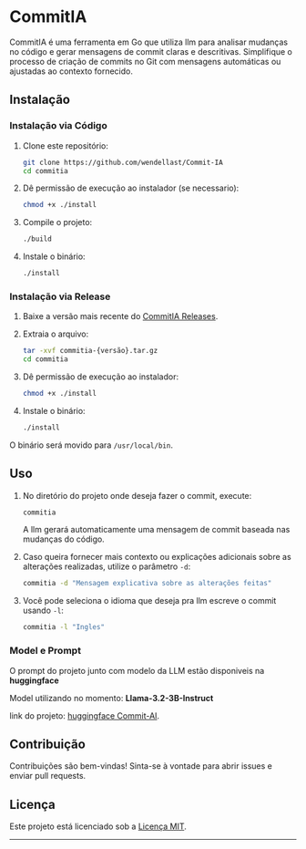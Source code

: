 
# CommitIA

CommitIA é uma ferramenta em Go que utiliza llm para analisar mudanças no código e gerar mensagens de commit claras e descritivas. Simplifique o processo de criação de commits no Git com mensagens automáticas ou ajustadas ao contexto fornecido.

## Instalação

### Instalação via Código

1. Clone este repositório:
   ```bash
   git clone https://github.com/wendellast/Commit-IA
   cd commitia
   ```

2. Dê permissão de execução ao instalador (se necessario):
   ```bash
   chmod +x ./install
   ```

3. Compile o projeto:
   ```bash
   ./build
   ```

4. Instale o binário:
   ```bash
   ./install
   ```


### Instalação via Release

1. Baixe a versão mais recente do [CommitIA Releases](https://github.com/wendellast/Commit-IA/releases).
2. Extraia o arquivo:
   ```bash
   tar -xvf commitia-{versão}.tar.gz
   cd commitia
   ```

3. Dê permissão de execução ao instalador:
   ```bash
   chmod +x ./install
   ```

4. Instale o binário:
   ```bash
   ./install
   ```

O binário será movido para `/usr/local/bin`.

## Uso

1. No diretório do projeto onde deseja fazer o commit, execute:
   ```bash
   commitia
   ```

   A llm gerará automaticamente uma mensagem de commit baseada nas mudanças do código.

2. Caso queira fornecer mais contexto ou explicações adicionais sobre as alterações realizadas, utilize o parâmetro `-d`:
   ```bash
   commitia -d "Mensagem explicativa sobre as alterações feitas"
   ```

3. Você pode seleciona o idioma que deseja pra llm escreve o commit usando  `-l`:
   ```bash
   commitia -l "Ingles"
   ```

### Model e Prompt

O prompt do projeto junto com modelo da LLM estão disponiveis na **huggingface**

Model utilizando no momento: **Llama-3.2-3B-Instruct**

link do projeto: [huggingface Commit-AI](https://huggingface.co/spaces/wendellast/CommitIa).



## Contribuição

Contribuições são bem-vindas! Sinta-se à vontade para abrir issues e enviar pull requests.

## Licença

Este projeto está licenciado sob a [Licença MIT](LICENSE).

---
